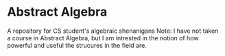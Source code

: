 # Abstract Algebra
A repository for CS student's algebraic shenanigans 
Note: I have not taken a course in Abstract Algebra, but I am intrested in the notion of how powerful and useful the strucures in the field are.
